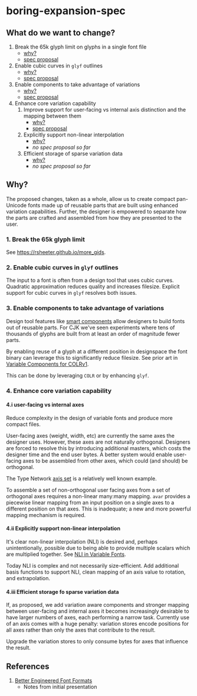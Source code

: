# boring-expansion-spec

## What do we want to change?

1. Break the 65k glyph limit on glyphs in a single font file
   * [why?](#1-break-the-65k-glyph-limit)
   * [spec proposal](./beyond-64k.md)
1. Enable cubic curves in `glyf` outlines
   * [why?](#2-enable-cubic-curves-in-glyf-outlines)
   * [spec proposal](./glyf1-cubicOutlines.md)
1. Enable components to take advantage of variations
   * [why?](#3-enable-components-to-take-advantage-of-variations)
   * [spec proposal](./glyf1-varComposites.md)
1. Enhance core variation capability
   1. Improve support for user-facing vs internal axis distinction and the mapping between them
      * [why?](#4i-user-facing-vs-internal-axes)
      * [spec proposal](./avar2.md)
   1. Explicitly support non-linear interpolation
      * [why?](#4ii-explicitly-support-non-linear-interpolation)
      * _no spec proposal so far_
   1. Efficient storage of sparse variation data
      * [why?](#4iii-efficient-storage-fo-sparse-variation-data)
      * _no spec proposal so far_

## Why?

The proposed changes, taken as a whole, allow us to create compact pan-Unicode fonts made up of
reusable parts that are built using enhanced variation capabilities. Further, the designer is
empowered to separate how the parts are crafted and assembled from how they are presented to the user.

### 1. Break the 65k glyph limit

See https://rsheeter.github.io/more_gids.

### 2. Enable cubic curves in `glyf` outlines

The input to a font is often from a design tool that uses cubic curves. Quadratic approximation reduces quality and increases filesize. Explicit support for cubic curves in `glyf` resolves both
issues.

### 3. Enable components to take advantage of variations

Design tool features like [smart components](https://glyphsapp.com/learn/smart-components) allow
designers to build fonts out of reusable parts. For CJK we've seen experiments where tens of
thousands of glyphs are built from at least an order of magnitude fewer parts. 

By enabling reuse of a glyph at a different position in designspace the font binary can
leverage this to significantly reduce filesize. See prior art in
[Variable Components for COLRv1](https://github.com/googlefonts/colr-gradients-spec/issues/277).

This can be done by leveraging `COLR` or by enhancing `glyf`.

### 4. Enhance core variation capability

#### 4.i user-facing vs internal axes

Reduce complexity in the design of variable fonts and produce more compact files.

User-facing axes (weight, width, etc) are currently the same axes the designer uses. However,
these axes are not naturally orthogonal. Designers are forced to resolve this by introducing
additional masters, which costs the designer time and the end user bytes. A better system would
enable user-facing axes to be assembled from other axes, which could (and should) be orthogonal.

The Type Network [axis set](https://variationsguide.typenetwork.com/) is a relatively well known example.

To assemble a set of non-orthogonal user facing axes from a set of orthogonal axes requires a
non-linear many:many mapping. `avar` provides a piecewise linear mapping from an input position
on a single axes to a different position on that axes. This is inadequate; a new and more powerful
mapping mechanism is required.

#### 4.ii Explicitly support non-linear interpolation

It's clear non-linear interpolation (NLI) is desired and, perhaps unintentionally, possible due to being
able to provide multiple scalars which are multiplied together. See [NLI in Variable Fonts](https://github.com/PeterConstable/OT_Drafts/blob/master/NLI/UnderstandingNLI.md).

Today NLI is complex and not necessarily size-efficient. Add additional basis functions
to support NLI, clean mapping of an axis value to rotation, and extrapolation.

#### 4.iii Efficient storage fo sparse variation data

If, as proposed, we add variation aware components and stronger mapping between user-facing and internal axes it becomes increasingly desirable to have larger numbers of axes, each performing a narrow task. Currently use of an axis comes with a huge penalty: variation stores encode positions
for all axes rather than only the axes that contribute to the result.

Upgrade the variation stores to only consume bytes for axes that influence the result.


## References

1. [Better Engineered Font Formats](https://docs.google.com/presentation/d/1dVfuU7YhUBXg9MtU6kYBXVs9082PiHpwhGPYa--yA7c/edit?usp=sharing)
   * Notes from initial presentation